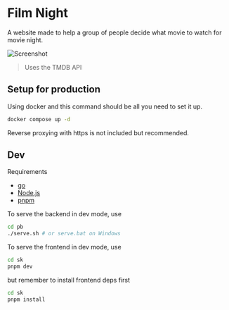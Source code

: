 # Film Night

A website made to help a group of people decide what movie to watch for movie night.

![Screenshot](https://user-images.githubusercontent.com/2487520/271775029-f876d1bf-1c4f-4398-a864-387d04f8bc4d.png)

> Uses the TMDB API

## Setup for production

Using docker and this command should be all you need to set it up.

```sh
docker compose up -d
```

Reverse proxying with https is not included but recommended.

## Dev

Requirements

- [go](https://go.dev/doc/install)
- [Node.js](https://nodejs.org/en)
- [pnpm](https://pnpm.io/installation)

To serve the backend in dev mode, use

```sh
cd pb
./serve.sh # or serve.bat on Windows
```

To serve the frontend in dev mode, use

```sh
cd sk
pnpm dev
```

but remember to install frontend deps first

```sh
cd sk
pnpm install
```

